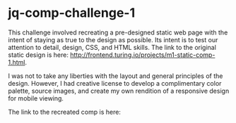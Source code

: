 # jq-comp-challenge-1
This challenge involved recreating a pre-designed static web page with the intent of staying as true to the design as possible. Its intent is to test our attention to detail, design, CSS, and HTML skills. The link to the original static design is here: http://frontend.turing.io/projects/m1-static-comp-1.html.

I was not to take any liberties with the layout and general principles of the design. However, I had creative license to develop a complimentary color palette, source images, and create my own rendition of a responsive design for mobile viewing.

The link to the recreated comp is here: 
